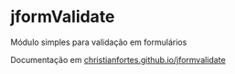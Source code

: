# jformValidate
Módulo simples para validação em formulários

Documentação em [christianfortes.github.io/jformvalidate](http://christianfortes.github.io/jformvalidate)
